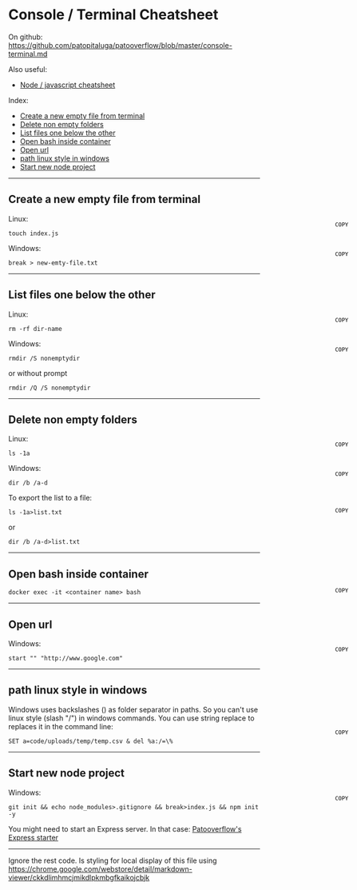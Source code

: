 # Console / Terminal Cheatsheet

On github: https://github.com/patopitaluga/patooverflow/blob/master/console-terminal.md

Also useful:
* [Node / javascript cheatsheet](https://github.com/patopitaluga/patooverflow/blob/master/node-javascript.md)

Index:
* [Create a new empty file from terminal](#create-a-new-empty-file)
* [Delete non empty folders](#delete-non-empty-folders)
* [List files one below the other](#list-files-one-below-the-other)
* [Open bash inside container](#open-bash-inside-container)
* [Open url](#open-url)
* [path linux style in windows](#path-linux-style-in-windows)
* [Start new node project](#start-new-node-project)

------
## <a name="create-a-new-empty-file"></a> Create a new empty file from terminal
Linux:
<button onclick="var t=document.createElement('textarea');t.style.width='0';t.style.height='0';t.style.border='0';t.value=this.parentElement.nextElementSibling.innerText;document.body.appendChild(t);t.select();document.execCommand('copy');" class="cpy-btns"></button>
```
touch index.js
```
Windows:
<button onclick="var t=document.createElement('textarea');t.style.width='0';t.style.height='0';t.style.border='0';t.value=this.parentElement.nextElementSibling.innerText;document.body.appendChild(t);t.select();document.execCommand('copy');" class="cpy-btns"></button>
```
break > new-emty-file.txt
```

------
## <a name="list-files-one-below-the-other"></a> List files one below the other
Linux:
<button onclick="var t=document.createElement('textarea');t.style.width='0';t.style.height='0';t.style.border='0';t.value=this.parentElement.nextElementSibling.innerText;document.body.appendChild(t);t.select();document.execCommand('copy');" class="cpy-btns"></button>
```
rm -rf dir-name
```
Windows:
<button onclick="var t=document.createElement('textarea');t.style.width='0';t.style.height='0';t.style.border='0';t.value=this.parentElement.nextElementSibling.innerText;document.body.appendChild(t);t.select();document.execCommand('copy');" class="cpy-btns"></button>
```
rmdir /S nonemptydir
```
or without prompt
```
rmdir /Q /S nonemptydir
```

------
## <a name="delete-non-empty-folders"></a> Delete non empty folders
Linux:
<button onclick="var t=document.createElement('textarea');t.style.width='0';t.style.height='0';t.style.border='0';t.value=this.parentElement.nextElementSibling.innerText;document.body.appendChild(t);t.select();document.execCommand('copy');" class="cpy-btns"></button>
```
ls -1a
```
Windows:
<button onclick="var t=document.createElement('textarea');t.style.width='0';t.style.height='0';t.style.border='0';t.value=this.parentElement.nextElementSibling.innerText;document.body.appendChild(t);t.select();document.execCommand('copy');" class="cpy-btns"></button>
```
dir /b /a-d
```

To export the list to a file:

<button onclick="var t=document.createElement('textarea');t.style.width='0';t.style.height='0';t.style.border='0';t.value=this.parentElement.nextElementSibling.innerText;document.body.appendChild(t);t.select();document.execCommand('copy');" class="cpy-btns"></button>
```
ls -1a>list.txt
```
or
```
dir /b /a-d>list.txt
```

------
## <a name="open-bash-inside-container"></a> Open bash inside container

<button onclick="var t=document.createElement('textarea');t.style.width='0';t.style.height='0';t.style.border='0';t.value=this.parentElement.nextElementSibling.innerText;document.body.appendChild(t);t.select();document.execCommand('copy');" class="cpy-btns"></button>
```
docker exec -it <container name> bash
```
------
## <a name="open-url"></a> Open url
Windows:
<button onclick="var t=document.createElement('textarea');t.style.width='0';t.style.height='0';t.style.border='0';t.value=this.parentElement.nextElementSibling.innerText;document.body.appendChild(t);t.select();document.execCommand('copy');" class="cpy-btns"></button>
```
start "" "http://www.google.com"
```
------
## <a name="path-linux-style-in-windows"></a> path linux style in windows
Windows uses backslashes (\) as folder separator in paths. So you can't use linux style (slash "/") in windows commands. You can use string replace to replaces it in the command line:
<button onclick="var t=document.createElement('textarea');t.style.width='0';t.style.height='0';t.style.border='0';t.value=this.parentElement.nextElementSibling.innerText;document.body.appendChild(t);t.select();document.execCommand('copy');" class="cpy-btns"></button>
```
SET a=code/uploads/temp/temp.csv & del %a:/=\%
```
------
## <a name="start-new-node-project"></a> Start new node project
Windows:
<button onclick="var t=document.createElement('textarea');t.style.width='0';t.style.height='0';t.style.border='0';t.value=this.parentElement.nextElementSibling.innerText;document.body.appendChild(t);t.select();document.execCommand('copy');" class="cpy-btns"></button>
```
git init && echo node_modules>.gitignore && break>index.js && npm init -y
```
You might need to start an Express server. In that case: [Patooverflow's Express starter](https://github.com/patopitaluga/patooverflow/blob/master/node-javascript.md#express-hello-world-starter)

------
Ignore the rest code. Is styling for local display of this file using https://chrome.google.com/webstore/detail/markdown-viewer/ckkdlimhmcjmikdlpkmbgfkaikojcbjk
<style>
  .markdown-body {
    position: relative;
  }
  .cpy-btns {
    background: transparent;
    border: 0;
    cursor: pointer;
    display: block;
    font-family: monospace;
    font-size: 11px;
    margin-top: -4px;
    position: absolute;
    right: 45px;
    width: auto;
  }
  .cpy-btns::before {
    content: 'COPY'
  }
</style>
